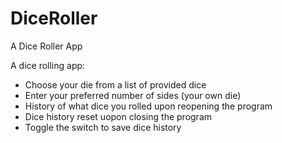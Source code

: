 # DiceRoller
A Dice Roller App

A dice rolling app:
  - Choose your die from a list of provided dice
  - Enter your preferred number of sides (your own die)
  - History of what dice you rolled upon reopening the program
  - Dice history reset uopon closing the program
  - Toggle the switch to save dice history
